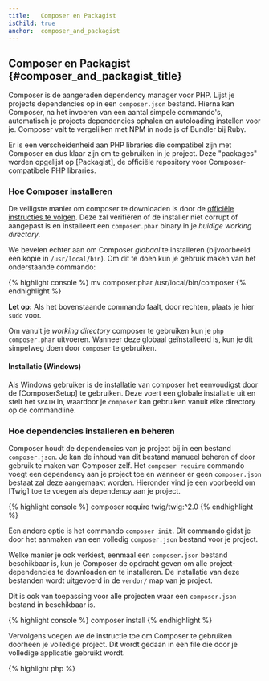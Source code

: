 ```yaml
---
title:   Composer en Packagist
isChild: true
anchor:  composer_and_packagist
---
```


## Composer en Packagist {#composer_and_packagist_title}

Composer is de aangeraden dependency manager voor PHP. Lijst je projects dependencies op in een `composer.json` bestand.
Hierna kan Composer, na het invoeren van een aantal simpele commando's, automatisch je projects dependencies ophalen en autoloading instellen voor je.
Composer valt te vergelijken met NPM in node.js of Bundler bij Ruby.

Er is een verscheidenheid aan PHP libraries die compatibel zijn met Composer en dus klaar zijn om te gebruiken in je project.
Deze "packages" worden opgelijst op [Packagist], de officiële repository voor Composer-compatibele PHP libraries.

### Hoe Composer installeren

De veiligste manier om composer te downloaden is door de [officiële instructies te volgen](https://getcomposer.org/download/).
Deze zal verifiëren of de installer niet corrupt of aangepast is en installeert een `composer.phar` binary in je _huidige working directory_.

We bevelen echter aan om Composer *globaal* te installeren (bijvoorbeeld een kopie in `/usr/local/bin`). Om dit te doen kun je gebruik maken van het onderstaande commando:

{% highlight console %}
mv composer.phar /usr/local/bin/composer
{% endhighlight %}

**Let op:** Als het bovenstaande commando faalt, door rechten, plaats je hier `sudo` voor.

Om vanuit je _working directory_ composer te gebruiken kun je `php composer.phar` uitvoeren.
Wanneer deze globaal geïnstalleerd is, kun je dit simpelweg doen door `composer` te gebruiken.

#### Installatie (Windows)


Als Windows gebruiker is de installatie van composer het eenvoudigst door de [ComposerSetup] te gebruiken.
Deze voert een globale installatie uit en stelt het `$PATH` in, waardoor je `composer` kan gebruiken vanuit elke directory op de commandline.

### Hoe dependencies installeren en beheren

Composer houdt de dependencies van je project bij in een bestand `composer.json`. 
Je kan de inhoud van dit bestand manueel beheren of door gebruik te maken van Composer zelf.
Het `composer require` commando voegt een dependency aan je project toe en wanneer er geen `composer.json` bestaat zal deze aangemaakt worden.
Hieronder vind je een voorbeeld om [Twig] toe te voegen als dependency aan je project.

{% highlight console %}
composer require twig/twig:^2.0
{% endhighlight %}

Een andere optie is het commando `composer init`.
Dit commando gidst je door het aanmaken van een volledig `composer.json` bestand voor je project.

Welke manier je ook verkiest, eenmaal een `composer.json` bestand beschikbaar is, kun je Composer de opdracht geven om alle project-dependencies te downloaden en te installeren.
De installatie van deze bestanden wordt uitgevoerd in de `vendor/` map van je project.

Dit is ook van toepassing voor alle projecten waar een `composer.json` bestand in beschikbaar is.

{% highlight console %}
composer install
{% endhighlight %}

Vervolgens voegen we de instructie toe om Composer te gebruiken doorheen je volledige project.
Dit wordt gedaan in een file die door je volledige applicatie gebruikt wordt.

{% highlight php %}
<?php
require 'vendor/autoload.php';
{% endhighlight %}

Nu kun je gebruik maken van je project dependencies en zullen ze ge-autoload zijn op aanvraag.

### Updaten van je dependencies

Composer maakt een bestand aan met de naam `composer.lock` die bijhoudt welke exacte versie van je packages gedownload zijn, wanneer je `composer install` uitgevoerd hebt.
Wanneer je dit project wilt delen met anderen dien je er voor te zorgen dat je `composer.lock` bestand beschikbaar is. Hierdoor kunnen zij `composer install` uitvoeren en worden dezelfde versies van packages geïnstalleerd als bij jou.

Om je dependencies up te daten, voer je `composer update` uit. 
Gebruik dit commando niet om te deployen, maar gebruik `composer install` aangezien je met andere versies van packages kan eindigen op de productie omgeving.

Composer laat je ook toe om flexibel om te gaan met de versies van packages die je download.
Je kan bijvoorbeeld een noodzaak hebben voor `~1.8` waardoor alle versies groter dan `1.8.0` en kleiner dan `2.0.x-dev` zullen geïnstalleerd worden.
Je kan ook gebruik maken van `*`, wat zal zorgen dat alle `1.8.*` versies geïnstalleerd kunnen worden.
Hierna zal het `composer update` commando al je dependencies updaten naar de laatste versie, rekening houdend met de restricties die ingesteld zijn.

### Update notificaties

Om notificaties over updates te ontvangen kun je je inschrijven op [libraries.io].
Dit is een web service die je dependencies kan monitoren en die je een melding zal geven wanneer een update beschikbaar is.

### Controle van dependencies op security issues

De [Security Advisories Checker] is een web service en commandline tool die je `composer.lock` file bestudeert. Hierna krijg je een melding of je je dependencies **moet** updaten.

### Globale dependencies met Composer

Composer kan ook gebruikt worden om globale dependencies en hun binaries te managen.
Het gebruik hiervan is relatief simpel. Het enige wat je hiervoor moet doen is je commando prefixen met `global`.
Wanneer je bijvoorbeeld PHPUnit wilt installeren en je dient deze globaal beschikbaar te hebben, kun je onderstaand commando gebruiken:

{% highlight console %}
composer global require phpunit/phpunit
{% endhighlight %}

Dit maakt een `~/.composer` map aan, waar al je globale dependencies in opgeslagen worden.
Om deze packages overal beschikbaar te hebben, dien je de `~/.composer/vendor/bin` map toe te voegen aan je 
`$PATH` variabele.

* [Lees meer over Composer]

[Packagist]: https://packagist.org/
[Twig]: https://twig.symfony.com/
[libraries.io]: https://libraries.io/
[Security Advisories Checker]: https://security.sensiolabs.org/
[Lees meer over Composer]: https://getcomposer.org/doc/00-intro.md
[ComposerSetup]: https://getcomposer.org/Composer-Setup.exe
